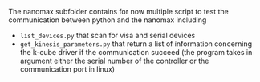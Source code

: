 The nanomax subfolder contains for now multiple script to test the communication between python and the nanomax including
- `list_devices.py` that scan for visa and serial devices
- `get_kinesis_parameters.py` that return a list of information concerning the k-cube driver if the communication succeed (the program takes in argument either the serial number of the controller or the communication port in linux)